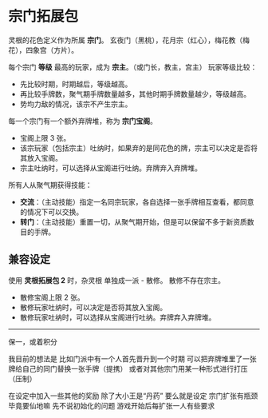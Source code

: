 # 宗门拓展包

灵根的花色定义作为所属 **宗门**。
玄夜门（黑桃），花月宗（红心），梅花教（梅花），四象宫（方片）。

每个宗门 **等级** 最高的玩家，成为 **宗主**。（或门长，教主，宫主）
玩家等级比较：

- 先比较时期，时期越后，等级越高。
- 再比较手牌数，聚气期手牌数量越多，其他时期手牌数量越少，等级越高。
- 势均力敌的情况，该宗不产生宗主。

每一个宗门有一个额外弃牌堆，称为 **宗门宝阁**。

- 宝阁上限 3 张。
- 该宗玩家（包括宗主）吐纳时，如果弃的是同花色的牌，宗主可以决定是否将其放入宝阁。
- 宗主吐纳时，可以选择从宝阁进行吐纳。弃牌弃入弃牌堆。

所有人从聚气期获得技能：

- **交流**：（主动技能）指定一名同宗玩家，各自选择一张手牌相互查看，都同意的情况下可以交换。
- **转门**：（主动技能）重置一切，从聚气期开始，但是可以保留不多于新资质数目的手牌。

## 兼容设定

使用 **灵根拓展包 2** 时，杂灵根 单独成一派 - 散修。
散修不存在宗主。

- 散修宝阁上限 2 张。
- 散修玩家吐纳时，可以决定是否将其放入宝阁。
- 散修玩家吐纳时，可以选择从宝阁进行吐纳。弃牌弃入弃牌堆。

---

保一，或着积分

我目前的想法是 比如门派中有一个人首先晋升到一个时期 可以把弃牌堆里了一张牌给自己的同门替换一张手牌（提携）
或者对其他宗门用某一种形式进行打压（压制）

在设定中加入一些其他的奖励 除了大小王是“丹药”
要么就是设定 宗门扩张有瓶颈 毕竟要仙地嘛 先不说初始化的问题 游戏开始后每扩张一人有些要求
